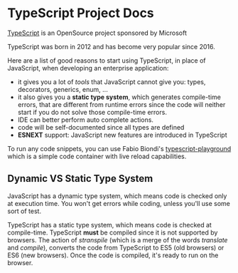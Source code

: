 # TypeScript Project Docs

[TypeScript](https://github.com/microsoft/TypeScript) is an OpenSource project sponsored by Microsoft

TypeScript was born in 2012 and has become very popular since 2016.

Here are a list of good reasons to start using TypeScript, in place of JavaScript, when developing an enterprise application:
- it gives you a lot of *tools* that JavaScript cannot give you: types, decorators, generics, enum, ...
- it also gives you a **static type system**, which generates compile-time errors, that are different from runtime errors since the code will neither start if you do not solve those compile-time errors.
- IDE can better perform auto complete actions.
- code will be self-documented since all types are defined
- **ESNEXT** support: JavaScript new features are introduced in TypeScript

To run any code snippets, you can use Fabio Biondi's [typescript-playground](https://github.com/fabiobiondi/typescript-playground) which is a simple code container with live reload capabilities.

## Dynamic VS Static Type System
JavaScript has a dynamic type system, which means code is checked only at execution time. You won't get errors while coding, unless you'll use some sort of test.

TypeScript has a static type system, which means code is checked at compile-time. TypeScript **must** be compiled since it is not supported by browsers.
The action of *stranspile* (which is a merge of the words *translate* and *compile*), converts the code from TypeScript to ES5 (old browsers) or ES6 (new browsers).
Once the code is compiled, it's ready to run on the browser. 
